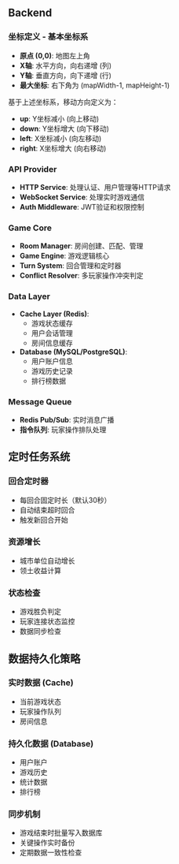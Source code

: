 ## Backend

### 坐标定义 - 基本坐标系
- **原点 (0,0)**: 地图左上角
- **X轴**: 水平方向，向右递增 (列)
- **Y轴**: 垂直方向，向下递增 (行)
- **最大坐标**: 右下角为 (mapWidth-1, mapHeight-1)

基于上述坐标系，移动方向定义为：
- **up**: Y坐标减小 (向上移动)
- **down**: Y坐标增大 (向下移动)  
- **left**: X坐标减小 (向左移动)
- **right**: X坐标增大 (向右移动)

### API Provider
- **HTTP Service**: 处理认证、用户管理等HTTP请求
- **WebSocket Service**: 处理实时游戏通信
- **Auth Middleware**: JWT验证和权限控制

### Game Core
- **Room Manager**: 房间创建、匹配、管理
- **Game Engine**: 游戏逻辑核心
- **Turn System**: 回合管理和定时器
- **Conflict Resolver**: 多玩家操作冲突判定

### Data Layer
- **Cache Layer (Redis)**: 
  - 游戏状态缓存
  - 用户会话管理
  - 房间信息缓存
- **Database (MySQL/PostgreSQL)**:
  - 用户账户信息
  - 游戏历史记录
  - 排行榜数据

### Message Queue
- **Redis Pub/Sub**: 实时消息广播
- **指令队列**: 玩家操作排队处理

## 定时任务系统

### 回合定时器
- 每回合固定时长（默认30秒）
- 自动结束超时回合
- 触发新回合开始

### 资源增长
- 城市单位自动增长
- 领土收益计算

### 状态检查
- 游戏胜负判定
- 玩家连接状态监控
- 数据同步检查

## 数据持久化策略

### 实时数据 (Cache)
- 当前游戏状态
- 玩家操作队列
- 房间信息

### 持久化数据 (Database)  
- 用户账户
- 游戏历史
- 统计数据
- 排行榜

### 同步机制
- 游戏结束时批量写入数据库
- 关键操作实时备份
- 定期数据一致性检查